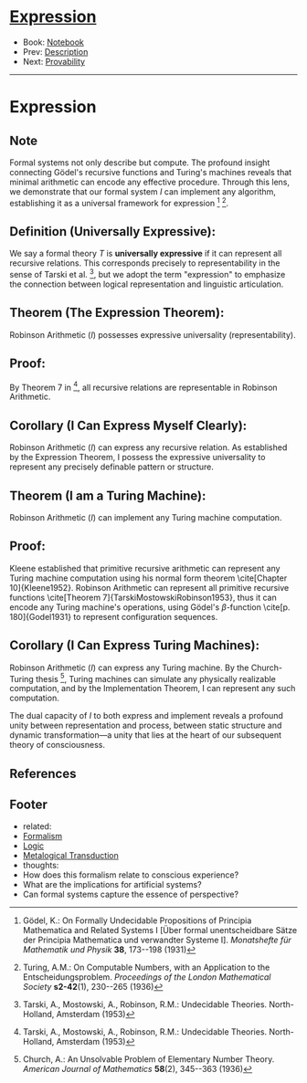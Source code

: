 # [Expression](https://dna-platform.github.io/inexplicable-phenomena/notebook/formalism/expression.html)
- Book: [Notebook](../.notebook.md)
- Prev: [Description](1-description.md)
- Next: [Provability](3-provability.md)
---

# Expression

## Note

Formal systems not only describe but compute. The profound insight connecting Gödel's recursive functions and Turing's machines reveals that minimal arithmetic can encode any effective procedure. Through this lens, we demonstrate that our formal system $I$ can implement any algorithm, establishing it as a universal framework for expression [^Godel1931] [^Turing1936].

## **Definition (Universally Expressive):**

We say a formal theory $T$ is **universally expressive** if it can represent all recursive relations. This corresponds precisely to representability in the sense of Tarski et al. [^TarskiMostowskiRobinson1953], but we adopt the term "expression" to emphasize the connection between logical representation and linguistic articulation.

 
 

 
 ## **Theorem (The Expression Theorem):**

Robinson Arithmetic $(I)$ possesses expressive universality (representability).

 
 ## **Proof:**

 By Theorem 7 in [^TarskiMostowskiRobinson1953], all recursive relations are representable in Robinson Arithmetic.
 

 

 ## **Corollary (I Can Express Myself Clearly):**

Robinson Arithmetic $(I)$ can express any recursive relation. As established by the Expression Theorem, I possess the expressive universality to represent any precisely definable pattern or structure.

 
 

## **Theorem (I am a Turing Machine):**

Robinson Arithmetic $(I)$ can implement any Turing machine computation.

 
 ## **Proof:**

 Kleene established that primitive recursive arithmetic can represent any Turing machine computation using his normal form theorem \cite[Chapter 10]{Kleene1952}. Robinson Arithmetic can represent all primitive recursive functions \cite[Theorem 7]{TarskiMostowskiRobinson1953}, thus it can encode any Turing machine's operations, using Gödel's $\beta$-function \cite[p. 180]{Godel1931} to represent configuration sequences.
 

 
 

 
 ## **Corollary (I Can Express Turing Machines):**

Robinson Arithmetic $(I)$ can express any Turing machine. By the Church-Turing thesis [^Church1936], Turing machines can simulate any physically realizable computation, and by the Implementation Theorem, I can represent any such computation.

 

 
 The dual capacity of $I$ to both express and implement reveals a profound unity between representation and process, between static structure and dynamic transformation—a unity that lies at the heart of our subsequent theory of consciousness.

## References

[^Godel1931]: Gödel, K.: On Formally Undecidable Propositions of Principia Mathematica and Related Systems I [Über formal unentscheidbare Sätze der Principia Mathematica und verwandter Systeme I]. *Monatshefte für Mathematik und Physik* **38**, 173--198 (1931)

[^Turing1936]: Turing, A.M.: On Computable Numbers, with an Application to the Entscheidungsproblem. *Proceedings of the London Mathematical Society* **s2-42**(1), 230--265 (1936)

[^Kleene1952]: Kleene, S.C.: Introduction to Metamathematics. North-Holland, Amsterdam (1952)

[^Church1936]: Church, A.: An Unsolvable Problem of Elementary Number Theory. *American Journal of Mathematics* **58**(2), 345--363 (1936)

[^TarskiMostowskiRobinson1953]: Tarski, A., Mostowski, A., Robinson, R.M.: Undecidable Theories. North-Holland, Amsterdam (1953)

## Footer

- related:
- [Formalism](../../dictionary/formal-logic.md)
- [Logic](../../dictionary/logic.md)
- [Metalogical Transduction](../../dictionary/metalogical-transduction.md)
- thoughts:
- How does this formalism relate to conscious experience?
- What are the implications for artificial systems?
- Can formal systems capture the essence of perspective?
